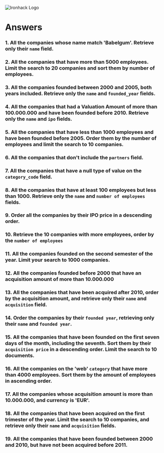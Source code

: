 ![Ironhack Logo](https://i.imgur.com/1QgrNNw.png)

# Answers

### 1. All the companies whose name match 'Babelgum'. Retrieve only their `name` field.

<!-- 
	QUERY     : {name:'Babelgum'}
    	PROJECTION: {name:1,_id:0}
	SORT      : 
	LIMIT     : 
	SKIP      : 
-->

### 2. All the companies that have more than 5000 employees. Limit the search to 20 companies and sort them by **number of employees**.

<!-- 
	QUERY     : {number_of_employees:{$gt:5000}}
	PROJECTION: 
	SORT      : {number_of_employees:1}
	LIMIT     : 20
	SKIP      : 
-->

### 3. All the companies founded between 2000 and 2005, both years included. Retrieve only the `name` and `founded_year` fields.

<!-- 
	QUERY     : {founded_year:{$gte:2000,$lte:2005}}
	PROJECTION: {name:1,founded_year:1,_id:0}
	SORT      : 
	LIMIT     : 
	SKIP      : 
-->

### 4. All the companies that had a Valuation Amount of more than 100.000.000 and have been founded before 2010. Retrieve only the `name` and `ipo` fields.

<!-- 
	QUERY     : {ipo:{$exists:1},"ipo.valuation_amount":{$gt:100000000},"founded_year":{$lt:2010}}
	PROJECTION: {name:1,ipo:1,_id:0}
	SORT      : 
	LIMIT     : 
	SKIP      : 
-->

### 5. All the companies that have less than 1000 employees and have been founded before 2005. Order them by the number of employees and limit the search to 10 companies.

<!-- 
	QUERY     : {number_of_employees:{$lt:1000},founded_year:{$lt:2005}}
	PROJECTION: 
	SORT      : {number_of_employees:1}
	LIMIT     : 10
	SKIP      : 
-->

### 6. All the companies that don't include the `partners` field.

<!-- 
	QUERY     : {partners:{$exists:0}}
	PROJECTION: 
	SORT      : 
	LIMIT     : 
	SKIP      : 
-->

### 7. All the companies that have a null type of value on the `category_code` field.

<!-- 
	QUERY     : {category_code:null}
	PROJECTION: 
	SORT      : 
	LIMIT     : 
	SKIP      : 
-->

### 8. All the companies that have at least 100 employees but less than 1000. Retrieve only the `name` and `number of employees` fields.

<!-- 
	QUERY     : {number_of_employees:{$gte:100,$lt:1000}}
	PROJECTION: {name:1,number_of_employees:1,_id:0}
	SORT      : 
	LIMIT     : 
	SKIP      : 
-->

### 9. Order all the companies by their IPO price in a descending order.

<!-- 
	QUERY     : {ipo:{$ne:null}}
	PROJECTION: 
	SORT      : {"ipo.valuation_amount":-1}
	LIMIT     : 
	SKIP      : 
-->

### 10. Retrieve the 10 companies with more employees, order by the `number of employees`

<!-- 
	QUERY     : 
	PROJECTION: 
	SORT      : {number_of_employees:-1}
	LIMIT     : 10
	SKIP      : 
-->

### 11. All the companies founded on the second semester of the year. Limit your search to 1000 companies.

<!-- 
	QUERY     : {founded_month:{$gte:4,$lte:6}}
	PROJECTION: 
	SORT      : 
	LIMIT     : 1000
	SKIP      : 
-->

<!-- ### 12. All the companies that have been 'deadpooled' after the third year. -->

<!-- 
	QUERY     : 
	PROJECTION: 
	SORT      : 
	LIMIT     : 
	SKIP      : 
-->

### 12. All the companies founded before 2000 that have an acquisition amount of more than 10.000.000

<!-- 
	QUERY     : {founded_year:{$lt:2000},acquisition:{$ne:null},"acquisition.price_amount":{$gt:10000000}}
	PROJECTION: 
	SORT      : 
	LIMIT     : 
	SKIP      : 
-->

### 13. All the companies that have been acquired after 2010, order by the acquisition amount, and retrieve only their `name` and `acquisition` field.

<!-- 
	QUERY     : {acquisition:{$ne:null},"acquisition.acquired_year":{$gt:2010}}
	PROJECTION: {name:1,acquisition:1,_id:0}
	SORT      : {"acquisition.price_amount":1}
	LIMIT     : 
	SKIP      : 
-->

### 14. Order the companies by their `founded year`, retrieving only their `name` and `founded year`.

<!-- 
	QUERY     : 
	PROJECTION: {name:1,founded_year:1,_id:0}
	SORT      : {founded_year:1}
	LIMIT     : 
	SKIP      : 
-->

### 15. All the companies that have been founded on the first seven days of the month, including the seventh. Sort them by their `acquisition price` in a descending order. Limit the search to 10 documents.

<!-- 
	QUERY     : {founded_day:{$gte:1,$lte:7},"acquisition":{$ne:null}}
	PROJECTION: 
	SORT      : {"acquisition.price_amount":-1}
	LIMIT     : 10
	SKIP      :
-->

### 16. All the companies on the 'web' `category` that have more than 4000 employees. Sort them by the amount of employees in ascending order.

<!-- 
	QUERY     : {category_code:"web",number_of_employees:{$gt:4000}}
	PROJECTION: 
	SORT      : {number_of_employees:1}
	LIMIT     : 
	SKIP      : 
-->

### 17. All the companies whose acquisition amount is more than 10.000.000, and currency is 'EUR'.

<!-- 
	QUERY     : {acquisition:{$ne:null},"acquisition.price_amount":{$gt:10000000},"acquisition.price_currency_code":"EUR"}
	PROJECTION: 
	SORT      : 
	LIMIT     : 
	SKIP      : 
-->

### 18. All the companies that have been acquired on the first trimester of the year. Limit the search to 10 companies, and retrieve only their `name` and `acquisition` fields.

<!-- 
	QUERY     : {acquisition:{$ne:null},"acquisition.acquired_month":{$gte:1,$lte:3}}
	PROJECTION: {name:1,acquisition:1,_id:0}
	SORT      : 
	LIMIT     : 10
	SKIP      : 
-->

### 19. All the companies that have been founded between 2000 and 2010, but have not been acquired before 2011.

<!-- 
	QUERY     : {founded_year:{$gt:2000,$lt:2010},$or:[{acquisition:null},{"acquisition.acquired_year":{$gte:2011}}]}
	PROJECTION: 
	SORT      : 
	LIMIT     : 
	SKIP      : 
-->
